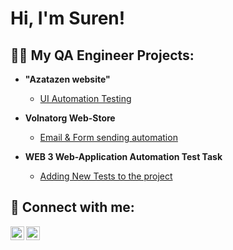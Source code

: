 <h1>Hi, I'm Suren! </h1>

<h2>👨‍💻 My QA Engineer Projects:</h2>

- <b>"Azatazen website"</b>
  - [UI Automation Testing](https://github.com/sarz77/azatazen/blob/main/README.md)

- <b>Volnatorg Web-Store</b>
  - [Email & Form sending automation](https://github.com/sarz77/volnatorg/blob/main/README.md)

- <b>WEB 3 Web-Application Automation Test Task</b>
  - [Adding New Tests to the project](https://github.com/sarz77/dapp-test-automation-playwright-synpress/blob/main/README.md)

<h2> 🤳 Connect with me:</h2>

[<img align="left" alt="SurenArzanyan | LinkedIn" width="22px" src="https://cdn.jsdelivr.net/npm/simple-icons@v3/icons/linkedin.svg" />][linkedin]
[<img align="left" alt="SurenArznayn | Telegram" width="22px" src="https://cdn.jsdelivr.net/npm/simple-icons@3.13.0/icons/telegram.svg" />][telegram]

[telegram]: https://t.me/arzanyan23
[linkedin]: www.linkedin.com/in/suren777
